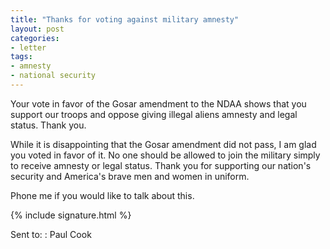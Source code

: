 ```yaml
---
title: "Thanks for voting against military amnesty"
layout: post
categories:
- letter
tags:
- amnesty
- national security
---
```


Your vote in favor of the Gosar amendment to the NDAA shows that you support our troops and oppose giving illegal aliens amnesty and legal status. Thank you.

While it is disappointing that the Gosar amendment did not pass, I am glad you voted in favor of it. No one should be allowed to join the military simply to receive amnesty or legal status. Thank you for supporting our nation's security and America's brave men and women in uniform.

Phone me if you would like to talk about this.

{% include signature.html %}

Sent to:
: Paul Cook
